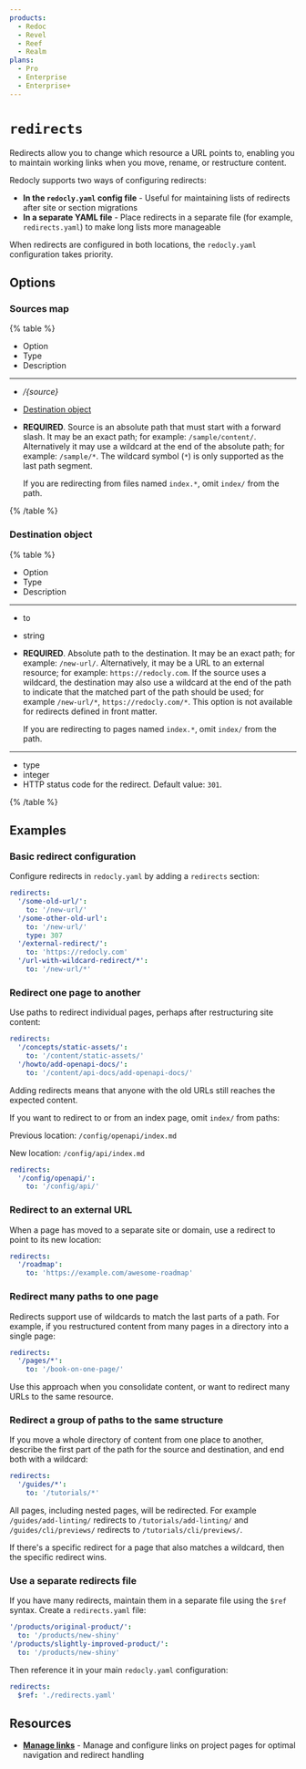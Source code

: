 ```yaml
---
products:
  - Redoc
  - Revel
  - Reef
  - Realm
plans:
  - Pro
  - Enterprise
  - Enterprise+
---
```

# `redirects`

Redirects allow you to change which resource a URL points to, enabling you to maintain working links when you move, rename, or restructure content.

Redocly supports two ways of configuring redirects:

- **In the `redocly.yaml` config file** - Useful for maintaining lists of redirects after site or section migrations
- **In a separate YAML file** - Place redirects in a separate file (for example, `redirects.yaml`) to make long lists more manageable

When redirects are configured in both locations, the `redocly.yaml` configuration takes priority.

## Options

### Sources map

{% table %}

- Option
- Type
- Description

---

- _/{source}_
- [Destination object](#destination-object)
- **REQUIRED**.
  Source is an absolute path that must start with a forward slash.
  It may be an exact path; for example: `/sample/content/`.
  Alternatively it may use a wildcard at the end of the absolute path; for example: `/sample/*`.
  The wildcard symbol (`*`) is only supported as the last path segment.

  If you are redirecting from files named `index.*`, omit `index/` from the path.

{% /table %}

### Destination object

{% table %}

- Option
- Type
- Description

---

- to
- string
- **REQUIRED**.
  Absolute path to the destination. It may be an exact path; for example: `/new-url/`.
  Alternatively, it may be a URL to an external resource; for example: `https://redocly.com`.
  If the source uses a wildcard, the destination may also use a wildcard at the end of the path to indicate that the matched part of the path should be used; for example `/new-url/*`, `https://redocly.com/*`.
  This option is not available for redirects defined in front matter.

  If you are redirecting to pages named `index.*`, omit `index/` from the path.

---

- type
- integer
- HTTP status code for the redirect.
  Default value: `301`.

{% /table %}

## Examples

### Basic redirect configuration

Configure redirects in `redocly.yaml` by adding a `redirects` section:

```yaml
redirects:
  '/some-old-url/':
    to: '/new-url/'
  '/some-other-old-url':
    to: '/new-url/'
    type: 307
  '/external-redirect/':
    to: 'https://redocly.com'
  '/url-with-wildcard-redirect/*':
    to: '/new-url/*'
```

### Redirect one page to another

Use paths to redirect individual pages, perhaps after restructuring site content:

```yaml
redirects:
  '/concepts/static-assets/':
    to: '/content/static-assets/'
  '/howto/add-openapi-docs/':
    to: '/content/api-docs/add-openapi-docs/'
```

Adding redirects means that anyone with the old URLs still reaches the expected content.

If you want to redirect to or from an index page, omit `index/` from paths:

Previous location: `/config/openapi/index.md`

New location: `/config/api/index.md`

```yaml
redirects:
  '/config/openapi/':
    to: '/config/api/'
```

### Redirect to an external URL

When a page has moved to a separate site or domain, use a redirect to point to its new location:

```yaml
redirects:
  '/roadmap':
    to: 'https://example.com/awesome-roadmap'
```

### Redirect many paths to one page

Redirects support use of wildcards to match the last parts of a path. For example, if you restructured content from many pages in a directory into a single page:

```yaml
redirects:
  '/pages/*':
    to: '/book-on-one-page/'
```

Use this approach when you consolidate content, or want to redirect many URLs to the same resource.

### Redirect a group of paths to the same structure

If you move a whole directory of content from one place to another, describe the first part of the path for the source and destination, and end both with a wildcard:

```yaml
redirects:
  '/guides/*':
    to: '/tutorials/*'
```

All pages, including nested pages, will be redirected. For example `/guides/add-linting/` redirects to `/tutorials/add-linting/` and `/guides/cli/previews/` redirects to `/tutorials/cli/previews/`.

If there's a specific redirect for a page that also matches a wildcard, then the specific redirect wins.

### Use a separate redirects file

If you have many redirects, maintain them in a separate file using the `$ref` syntax. Create a `redirects.yaml` file:

```yaml {% title="redirects.yaml" %}
'/products/original-product/':
  to: '/products/new-shiny'
'/products/slightly-improved-product/':
  to: '/products/new-shiny'
```

Then reference it in your main `redocly.yaml` configuration:

```yaml {% title="redocly.yaml" %}
redirects:
  $ref: './redirects.yaml'
```

## Resources

- **[Manage links](../content/links.md)** - Manage and configure links on project pages for optimal navigation and redirect handling
